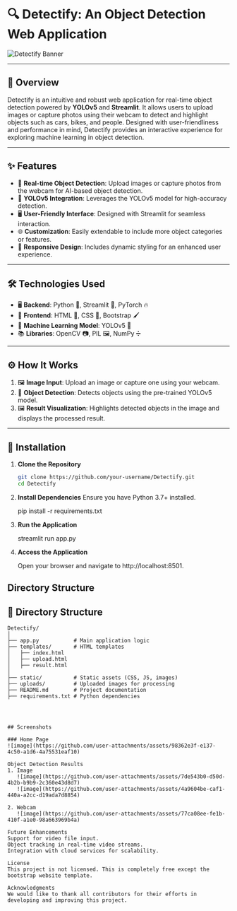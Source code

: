 # 🔍 Detectify: An Object Detection Web Application

![Detectify Banner](C:\Users\Sunny\Pictures\banner.png)

---

## 📖 Overview
Detectify is an intuitive and robust web application for real-time object detection powered by **YOLOv5** and **Streamlit**. It allows users to upload images or capture photos using their webcam to detect and highlight objects such as cars, bikes, and people. Designed with user-friendliness and performance in mind, Detectify provides an interactive experience for exploring machine learning in object detection.

---

## ✨ Features
- 🚀 **Real-time Object Detection**: Upload images or capture photos from the webcam for AI-based object detection.  
- 🎯 **YOLOv5 Integration**: Leverages the YOLOv5 model for high-accuracy detection.  
- 🖥️ **User-Friendly Interface**: Designed with Streamlit for seamless interaction.  
- 🌐 **Customization**: Easily extendable to include more object categories or features.  
- 📱 **Responsive Design**: Includes dynamic styling for an enhanced user experience.  

---

## 🛠️ Technologies Used

- 🖥️ **Backend**: Python 🐍, Streamlit 🌟, PyTorch 🔥  
- 🎨 **Frontend**: HTML 📄, CSS 🎨, Bootstrap 🖌️  
- 🤖 **Machine Learning Model**: YOLOv5 🎯  
- 📚 **Libraries**: OpenCV 📷, PIL 🖼️, NumPy ➗  

---

## ⚙️ How It Works

1. 🖼️ **Image Input**: Upload an image or capture one using your webcam.  
2. 🎯 **Object Detection**: Detects objects using the pre-trained YOLOv5 model.  
3. 🖼️ **Result Visualization**: Highlights detected objects in the image and displays the processed result.  

---

## 📝 Installation

1. **Clone the Repository**  
   ```bash
   git clone https://github.com/your-username/Detectify.git
   cd Detectify
   
2. **Install Dependencies**
   Ensure you have Python 3.7+ installed.

   pip install -r requirements.txt
   
3. **Run the Application**

   streamlit run app.py

4. **Access the Application**

   Open your browser and navigate to http://localhost:8501.



## Directory Structure
## 📂 Directory Structure

```plaintext
Detectify/
│
├── app.py           # Main application logic
├── templates/       # HTML templates
│   ├── index.html
│   ├── upload.html
│   ├── result.html
│
├── static/          # Static assets (CSS, JS, images)
├── uploads/         # Uploaded images for processing
├── README.md        # Project documentation
├── requirements.txt # Python dependencies




## Screenshots

### Home Page
![image](https://github.com/user-attachments/assets/98362e3f-e137-4c50-a1d6-4a75531eaf10)

Object Detection Results
1. Image
   ![image](https://github.com/user-attachments/assets/7de543b0-d50d-4b2b-b9b9-2c360e43d8d7)
   ![image](https://github.com/user-attachments/assets/4a9604be-caf1-440a-a2cc-d19ada7d8854)
   
2. Webcam
   ![image](https://github.com/user-attachments/assets/77ca08ee-fe1b-410f-a1e0-98a663969b4a)

Future Enhancements
Support for video file input.
Object tracking in real-time video streams.
Integration with cloud services for scalability.

License
This project is not licensed. This is completely free except the bootstrap website template.

Acknowledgments
We would like to thank all contributors for their efforts in developing and improving this project.
